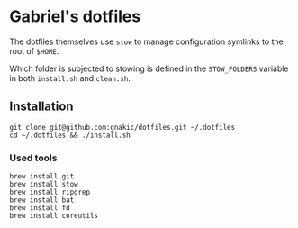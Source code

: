 # Gabriel's dotfiles
The dotfiles themselves use `stow` to manage configuration symlinks to the root of `$HOME`.

Which folder is subjected to stowing is defined in the `STOW_FOLDERS` variable in both `install.sh` and `clean.sh`.

## Installation

```shell
git clone git@github.com:gnakic/dotfiles.git ~/.dotfiles
cd ~/.dotfiles && ./install.sh
```
### Used tools

```shell
brew install git
brew install stow
brew install ripgrep
brew install bat
brew install fd
brew install coreutils
```